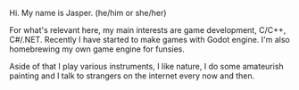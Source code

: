 Hi. My name is Jasper. (he/him or she/her)

For what's relevant here, my main interests are game development, C/C++, C#/.NET.
Recently I have started to make games with Godot engine.
I'm also homebrewing my own game engine for funsies.

Aside of that I play various instruments, I like nature, I do some amateurish painting and I talk to strangers on the internet every now and then.
